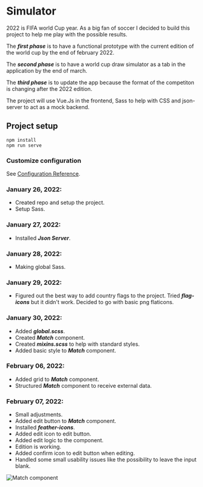 # Simulator

2022 is FIFA world Cup year. As a big fan of soccer I decided to build this project to help me play with the possible results.

The **_first phase_** is to have a functional prototype with the current edition of the world cup by the end of february 2022.

The **_second phase_** is to have a world cup draw simulator as a tab in the application by the end of march.

The **_third phase_** is to update the app because the format of the competiton is changing after the 2022 edition.

The project will use Vue.Js in the frontend, Sass to help with CSS and json-server to act as a mock backend.

## Project setup

```
npm install
npm run serve
```

### Customize configuration

See [Configuration Reference](https://cli.vuejs.org/config/).

### January 26, 2022:

-   Created repo and setup the project.
-   Setup Sass.

### January 27, 2022:

-   Installed **_Json Server_**.

### January 28, 2022:

-   Making global Sass.

### January 29, 2022:

-   Figured out the best way to add country flags to the project. Tried **_flag-icons_** but it didn't work. Decided to go with basic png flaticons.

### January 30, 2022:

-   Added **_global.scss_**.
-   Created **_Match_** component.
-   Created **_mixins.scss_** to help with standard styles.
-   Added basic style to **_Match_** component.

### February 06, 2022:

-   Added grid to **_Match_** component.
-   Structured **_Match_** component to receive external data.

### February 07, 2022:

-   Small adjustments.
-   Added edit button to **_Match_** component.
-   Installed **_feather-icons_**.
-   Added edit icon to edit button.
-   Added edit logic to the component.
-   Edition is working.
-   Added confirm icon to edit button when editing.
-   Handled some small usability issues like the possibility to leave the input blank.

![Match component](https://github.com/ClaudioKamoda/World-Cup-Simulator/blob/main/src/assets/progressGifs/feb0722.gif)
